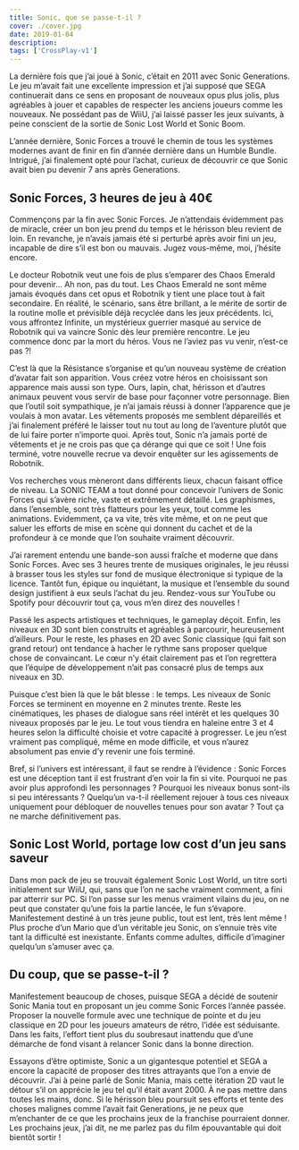 ```yaml
---
title: Sonic, que se passe-t-il ?
cover: ./cover.jpg
date: 2019-01-04
description: 
tags: ['CrossPlay-v1']
---
```

La dernière fois que j’ai joué à Sonic, c’était en 2011 avec Sonic Generations. Le jeu m’avait fait une excellente impression et j’ai supposé que SEGA continuerait dans ce sens en proposant de nouveaux opus plus jolis, plus agréables à jouer et capables de respecter les anciens joueurs comme les nouveaux. Ne possédant pas de WiiU, j’ai laissé passer les jeux suivants, à peine conscient de la sortie de Sonic Lost World et Sonic Boom.

L’année dernière, Sonic Forces a trouvé le chemin de tous les systèmes modernes avant de finir en fin d’année dernière dans un Humble Bundle. Intrigué, j’ai finalement opté pour l’achat, curieux de découvrir ce que Sonic avait bien pu devenir 7 ans après Generations.

## Sonic Forces, 3 heures de jeu à 40€
Commençons par la fin avec Sonic Forces. Je n’attendais évidemment pas de miracle, créer un bon jeu prend du temps et le hérisson bleu revient de loin. En revanche, je n’avais jamais été si perturbé après avoir fini un jeu, incapable de dire s’il est bon ou mauvais. Jugez vous-même, moi, j’hésite encore.

Le docteur Robotnik veut une fois de plus s’emparer des Chaos Emerald pour devenir… Ah non, pas du tout. Les Chaos Emerald ne sont même jamais évoqués dans cet opus et Robotnik y tient une place tout à fait secondaire. En réalité, le scénario, sans être brillant, a le mérite de sortir de la routine molle et prévisible déjà recyclée dans les jeux précédents. Ici, vous affrontez Infinite, un mystérieux guerrier masqué au service de Robotnik qui va vaincre Sonic dès leur première rencontre. Le jeu commence donc par la mort du héros. Vous ne l’aviez pas vu venir, n’est-ce pas ?!

C’est là que la Résistance s’organise et qu’un nouveau système de création d’avatar fait son apparition. Vous créez votre héros en choisissant son apparence mais aussi son type. Ours, lapin, chat, hérisson et d’autres animaux peuvent vous servir de base pour façonner votre personnage. Bien que l’outil soit sympathique, je n’ai jamais réussi à donner l’apparence que je voulais à mon avatar. Les vêtements proposés me semblent dépareillés et j’ai finalement préféré le laisser tout nu tout au long de l’aventure plutôt que de lui faire porter n’importe quoi. Après tout, Sonic n’a jamais porté de vêtements et je ne crois pas que ça dérange qui que ce soit ! Une fois terminé, votre nouvelle recrue va devoir enquêter sur les agissements de Robotnik.

Vos recherches vous mèneront dans différents lieux, chacun faisant office de niveau. La SONIC TEAM a tout donné pour concevoir l’univers de Sonic Forces qui s’avère riche, vaste et extrêmement détaillé. Les graphismes, dans l’ensemble, sont très flatteurs pour les yeux, tout comme les animations. Evidemment, ça va vite, très vite même, et on ne peut que saluer les efforts de mise en scène qui donnent du cachet et de la profondeur à ce monde que l’on souhaite vraiment découvrir.

J’ai rarement entendu une bande-son aussi fraîche et moderne que dans Sonic Forces. Avec ses 3 heures trente de musiques originales, le jeu réussi à brasser tous les styles sur fond de musique électronique si typique de la licence. Tantôt fun, épique ou inquiétant, la musique et l’ensemble du sound design justifient à eux seuls l’achat du jeu. Rendez-vous sur YouTube ou Spotify pour découvrir tout ça, vous m’en direz des nouvelles !

Passé les aspects artistiques et techniques, le gameplay déçoit. Enfin, les niveaux en 3D sont bien construits et agréables à parcourir, heureusement d’ailleurs. Pour le reste, les phases en 2D avec Sonic classique (qui fait son grand retour) ont tendance à hacher le rythme sans proposer quelque chose de convaincant. Le cœur n’y était clairement pas et l’on regrettera que l’équipe de développement n’ait pas consacré plus de temps aux niveaux en 3D.

Puisque c’est bien là que le bât blesse : le temps. Les niveaux de Sonic Forces se terminent en moyenne en 2 minutes trente. Reste les cinématiques, les phases de dialogue sans réel intérêt et les quelques 30 niveaux proposés par le jeu. Le tout vous tiendra en haleine entre 3 et 4 heures selon la difficulté choisie et votre capacité à progresser. Le jeu n’est vraiment pas compliqué, même en mode difficile, et vous n’aurez absolument pas envie d’y revenir une fois terminé.

Bref, si l’univers est intéressant, il faut se rendre à l’évidence : Sonic Forces est une déception tant il est frustrant d’en voir la fin si vite. Pourquoi ne pas avoir plus approfondi les personnages ? Pourquoi les niveaux bonus sont-ils si peu intéressants ? Quelqu’un va-t-il réellement rejouer à tous ces niveaux uniquement pour débloquer de nouvelles tenues pour son avatar ? Tout ça ne marche définitivement pas.

## Sonic Lost World, portage low cost d’un jeu sans saveur
Dans mon pack de jeu se trouvait également Sonic Lost World, un titre sorti initialement sur WiiU, qui, sans que l’on ne sache vraiment comment, a fini par atterrir sur PC. Si l’on passe sur les menus vraiment vilains du jeu, on ne peut que constater qu’une fois la partie lancée, le fun s’évapore. Manifestement destiné à un très jeune public, tout est lent, très lent même ! Plus proche d’un Mario que d’un véritable jeu Sonic, on s’ennuie très vite tant la difficulté est inexistante. Enfants comme adultes, difficile d’imaginer quelqu’un s’amuser avec ça.

## Du coup, que se passe-t-il ?
Manifestement beaucoup de choses, puisque SEGA a décidé de soutenir Sonic Mania tout en proposant un jeu comme Sonic Forces l’année passée. Proposer la nouvelle formule avec une technique de pointe et du jeu classique en 2D pour les joueurs amateurs de rétro, l’idée est séduisante. Dans les faits, l’effort tient plus du soubresaut inattendu que d’une démarche de fond visant à relancer Sonic dans la bonne direction.

Essayons d’être optimiste, Sonic a un gigantesque potentiel et SEGA a encore la capacité de proposer des titres attrayants que l’on a envie de découvrir. J’ai à peine parlé de Sonic Mania, mais cette itération 2D vaut le détour s’il on apprécie le jeu tel qu’il était avant 2000. À ne pas mettre dans toutes les mains, donc. Si le hérisson bleu poursuit ses efforts et tente des choses malignes comme l’avait fait Generations, je ne peux que m’enchanter de ce que les prochains jeux de la franchise pourraient donner. Les prochains jeux, j’ai dit, ne me parlez pas du film épouvantable qui doit bientôt sortir !

